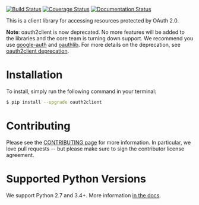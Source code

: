 [![Build Status](https://travis-ci.org/google/oauth2client.svg?branch=master)](https://travis-ci.org/google/oauth2client)
[![Coverage Status](https://coveralls.io/repos/google/oauth2client/badge.svg?branch=master&service=github)](https://coveralls.io/github/google/oauth2client?branch=master)
[![Documentation Status](https://readthedocs.org/projects/oauth2client/badge/?version=latest)](https://oauth2client.readthedocs.io/)

This is a client library for accessing resources protected by OAuth 2.0.

**Note**: oauth2client is now deprecated. No more features will be added to the
libraries and the core team is turning down support. We recommend you use
[google-auth](https://google-auth.readthedocs.io) and [oauthlib](http://oauthlib.readthedocs.io/). For more details on the deprecation, see [oauth2client deprecation](https://google-auth.readthedocs.io/en/latest/oauth2client-deprecation.html).

# Installation

To install, simply run the following command in your terminal:

```bash
$ pip install --upgrade oauth2client
```

# Contributing

Please see the [CONTRIBUTING page][1] for more information. In particular, we
love pull requests -- but please make sure to sign the contributor license
agreement.

# Supported Python Versions

We support Python 2.7 and 3.4+. More information [in the docs][2].

[1]: https://github.com/google/oauth2client/blob/master/CONTRIBUTING.md
[2]: https://oauth2client.readthedocs.io/#supported-python-versions
